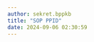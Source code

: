 ```yaml
---
author: sekret.bppkb
title: "SOP PPID"
date: 2024-09-06 02:30:59
---
```


<div class="flex flex-wrap justify-start gap-12" id="sop-ppid"></div>

<script>
    const items = [
        {
            title: "SOP Pengumuman Informasi",
            link: "https://drive.google.com/file/d/17xI5gBkDBRYWsL_JepnNeiQTjRSlJI1V/view?usp=sharing"
        },
        {
            title: "SOP Permohonan Informasi",
            link: "https://drive.google.com/file/d/1e6BPJlabNScc46UDpz74EeCNZCcV3Ul8/view?usp=sharing"
        },
        {
            title: "SOP Penanganan Keberatan Informasi",
            link: "https://drive.google.com/file/d/1IN4giZ1BIqeE6u4May8yNyYixfos7XpK/view?usp=sharing"
        },
        {
            title: "SOP Penyusunan Daftar Informasi dan Dokumentasi",
            link: "https://drive.google.com/file/d/1ZHaGbZb4l3swNt7xmBHAdMkWhom7n_BO/view?usp=sharing"
        },
        {
            title: "SOP Pendokumentasian Informasi",
            link: "https://drive.google.com/file/d/1pwT6WWom8oSTwLH_fygo_tziQqukx4FQ/view?usp=sharing"
        },
        {
            title: "SOP Pendokumentasian Informasi kecualikan",
            link: "https://drive.google.com/file/d/1l_1J6AXZDceyhU-JlFu6uY0xIcBhv9sE/view?usp=sharing"
        },
        {
            title: "SOP Uji Lanjutan",
            link: "https://drive.google.com/file/d/1F5XmIwkPeAe2Hlit8SUyCkwKpahsB6T3/view?usp=sharing"
        },
        {
            title: "SOP Fasilitasi Sengketa Informasi",
            link: "https://drive.google.com/file/d/1UkGV7zlbj3XTqjEWXogW0h0zGvbSmBqp/view?usp=sharing"
        }
    ];

    const container = document.getElementById('sop-ppid');

    items.forEach(item => {
        const div = document.createElement('div');
        div.className = 'w-64 bg-white border border-gray-300 rounded-lg overflow-hidden shadow-lg m-2 flex flex-col';
        div.innerHTML = `
            <div class="flex items-center justify-center w-full h-48 bg-gray-200">
                <i class="fas fa-file-pdf fa-5x text-red-600"></i>
            </div>
            <div class="p-4 bg-green-600 text-white flex-grow">
                <p class="text-lg font-semibold">${item.title}</p>
            </div>
            <a class="block p-4 bg-green-700 text-white text-center hover:bg-green-800 mt-auto no-underline" href="${item.link}" target="_blank" style="text-decoration: none;">
                <span class="text-sm font-semibold text-white">
                    Lihat Selengkapnya
                    <i class="fas fa-arrow-right"></i>
                </span>
            </a>
        `;
        container.appendChild(div);
    });
</script>
